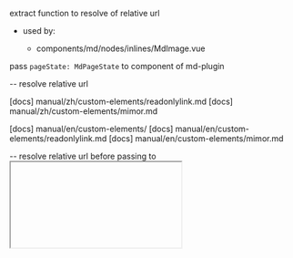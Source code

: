 extract function to resolve of relative url

- used by:

  - components/md/nodes/inlines/MdImage.vue

pass `pageState: MdPageState` to component of md-plugin

<readonlylink> -- resolve relative url

[docs] manual/zh/custom-elements/readonlylink.md
[docs] manual/zh/custom-elements/mimor.md

[docs] manual/en/custom-elements/
[docs] manual/en/custom-elements/readonlylink.md
[docs] manual/en/custom-elements/mimor.md

<mimor> -- resolve relative url before passing to <iframe>

- http://localhost:5173/articles/http://localhost:5173/contents/examples/mimor.md

- md-plugin takes url

[docs] about <mimor>

[bug] fix list style on mobile:

- example https://readonly.link/manuals/https://mimor.app/contents/manual/zh.json/-/intro.md

[bug] `/authors` should handle http error

[md] support footnote

# author

> An author can have many pages -- not just homepage.

[author] `State` has `path`
[author] `AuthorConfig` has optional `src`

# history

[history] store visited links to `localStorage`

# md-plugin

> For https://readonly.link/books/https://cicada-monologues.netlify.app/book.json

[md-plugin] `<poem-vertical>`
[md-plugin] `<question>`
[md-plugin] `<answer>`

# later

[refactor] improve `@xieyuheng/postmark` API

[md] add katex extensions back
